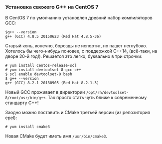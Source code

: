 ### Установка свежего G++ на CentOS 7

В CentOS 7 по умолчанию установлен древний набор компиляторов GCC:

```
$g++ --version
g++ (GCC) 4.8.5 20150623 (Red Hat 4.8.5-36)
```

Старый конь, конечно, борозды не испортит, но пашет неглубоко. Хотелось бы чего-нибудь поновее, с поддержкой C++14, (всё-таки, на дворе 20-й год!). Решается это легко, буквально в три строчки:

```
# yum install centos-release-scl
# yum install devtoolset-8-gcc-c++
$ scl enable devtoolset-8 bash
$ g++ --version
g++ (GCC) 8.2.1 20180905 (Red Hat 8.2.1-3)
```

Новый GCC проживает в директории `/opt/rh/devtoolset-8/root/usr/bin/g++`. Так просто стать чуть ближе к современному стандарту C++!

Заодно можно поставить и CMake третьей версии (из репозитория epel):

```
# yum install cmake3
```

Новая CMake будет иметь имя `/usr/bin/cmake3`.
